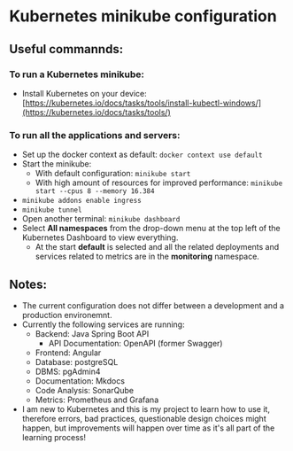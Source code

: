 # Kubernetes minikube configuration
## Useful commannds:
### To run a Kubernetes minikube:
- Install Kubernetes on your device: [https://kubernetes.io/docs/tasks/tools/install-kubectl-windows/](https://kubernetes.io/docs/tasks/tools/)
### To run all the applications and servers:
- Set up the docker context as default: ```docker context use default```
- Start the minikube:
  - With default configuration: ```minikube start```
  - With high amount of resources for improved performance: ```minikube start --cpus 8 --memory 16.384```
- ```minikube addons enable ingress```
- ```minikube tunnel```
- Open another terminal: ```minikube dashboard```
- Select __All namespaces__ from the drop-down menu at the top left of the Kubernetes Dashboard to view everything.
  - At the start __default__ is selected and all the related deployments and services related to metrics are in the __monitoring__ namespace.   
## Notes:
- The current configuration does not differ between a development and a production environemnt.
- Currently the following services are running:
  - Backend: Java Spring Boot API 
    - API Documentation: OpenAPI (former Swagger)  
  - Frontend: Angular 
  - Database: postgreSQL 
  - DBMS: pgAdmin4 
  - Documentation: Mkdocs
  - Code Analysis: SonarQube
  - Metrics: Prometheus and Grafana  
- I am new to Kubernetes and this is my project to learn how to use it, therefore errors, bad practices, questionable design choices might happen, but improvements will happen over time as it's all part of the learning process!   
